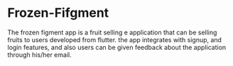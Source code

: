 # Frozen-Fifgment
The frozen figment app is a fruit selling e application that can be selling fruits to users developed from flutter.  the app integrates with signup, and login features, and also users can be given feedback about the application through his/her email.
